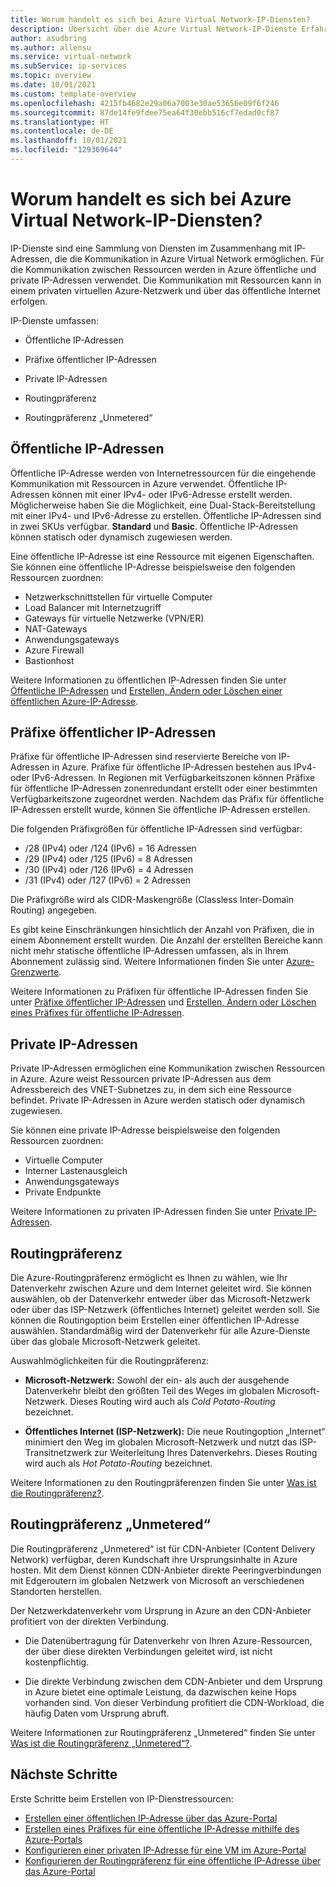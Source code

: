 ```yaml
---
title: Worum handelt es sich bei Azure Virtual Network-IP-Diensten?
description: Übersicht über die Azure Virtual Network-IP-Dienste Erfahren Sie, wie IP-Dienste funktionieren und wie Sie IP-Ressourcen in Azure verwenden.
author: asudbring
ms.author: allensu
ms.service: virtual-network
ms.subService: ip-services
ms.topic: overview
ms.date: 10/01/2021
ms.custom: template-overview
ms.openlocfilehash: 4215fb4682e29a06a7003e30ae53656e09f6f246
ms.sourcegitcommit: 87de14fe9fdee75ea64f30ebb516cf7edad0cf87
ms.translationtype: HT
ms.contentlocale: de-DE
ms.lasthandoff: 10/01/2021
ms.locfileid: "129369644"
---
```

# <a name="what-is-azure-virtual-network-ip-services"></a>Worum handelt es sich bei Azure Virtual Network-IP-Diensten?

IP-Dienste sind eine Sammlung von Diensten im Zusammenhang mit IP-Adressen, die die Kommunikation in Azure Virtual Network ermöglichen. Für die Kommunikation zwischen Ressourcen werden in Azure öffentliche und private IP-Adressen verwendet. Die Kommunikation mit Ressourcen kann in einem privaten virtuellen Azure-Netzwerk und über das öffentliche Internet erfolgen.

IP-Dienste umfassen:

* Öffentliche IP-Adressen

* Präfixe öffentlicher IP-Adressen

* Private IP-Adressen

* Routingpräferenz

* Routingpräferenz „Unmetered“

## <a name="public-ip-addresses"></a>Öffentliche IP-Adressen

Öffentliche IP-Adresse werden von Internetressourcen für die eingehende Kommunikation mit Ressourcen in Azure verwendet. Öffentliche IP-Adressen können mit einer IPv4- oder IPv6-Adresse erstellt werden. Möglicherweise haben Sie die Möglichkeit, eine Dual-Stack-Bereitstellung mit einer IPv4- und IPv6-Adresse zu erstellen. Öffentliche IP-Adressen sind in zwei SKUs verfügbar. **Standard** und **Basic**. Öffentliche IP-Adressen können statisch oder dynamisch zugewiesen werden.

Eine öffentliche IP-Adresse ist eine Ressource mit eigenen Eigenschaften. Sie können eine öffentliche IP-Adresse beispielsweise den folgenden Ressourcen zuordnen:

* Netzwerkschnittstellen für virtuelle Computer
* Load Balancer mit Internetzugriff
* Gateways für virtuelle Netzwerke (VPN/ER)
* NAT-Gateways
* Anwendungsgateways
* Azure Firewall
* Bastionhost

Weitere Informationen zu öffentlichen IP-Adressen finden Sie unter [Öffentliche IP-Adressen](../../virtual-network/public-ip-addresses.md) und [Erstellen, Ändern oder Löschen einer öffentlichen Azure-IP-Adresse](../../virtual-network/virtual-network-public-ip-address.md).

## <a name="public-ip-address-prefixes"></a>Präfixe öffentlicher IP-Adressen

Präfixe für öffentliche IP-Adressen sind reservierte Bereiche von IP-Adressen in Azure. Präfixe für öffentliche IP-Adressen bestehen aus IPv4- oder IPv6-Adressen.  In Regionen mit Verfügbarkeitszonen können Präfixe für öffentliche IP-Adressen zonenredundant erstellt oder einer bestimmten Verfügbarkeitszone zugeordnet werden. Nachdem das Präfix für öffentliche IP-Adressen erstellt wurde, können Sie öffentliche IP-Adressen erstellen.

Die folgenden Präfixgrößen für öffentliche IP-Adressen sind verfügbar:

-  /28 (IPv4) oder /124 (IPv6) = 16 Adressen
-  /29 (IPv4) oder /125 (IPv6) = 8 Adressen
-  /30 (IPv4) oder /126 (IPv6) = 4 Adressen
-  /31 (IPv4) oder /127 (IPv6) = 2 Adressen

Die Präfixgröße wird als CIDR-Maskengröße (Classless Inter-Domain Routing) angegeben.

Es gibt keine Einschränkungen hinsichtlich der Anzahl von Präfixen, die in einem Abonnement erstellt wurden. Die Anzahl der erstellten Bereiche kann nicht mehr statische öffentliche IP-Adressen umfassen, als in Ihrem Abonnement zulässig sind. Weitere Informationen finden Sie unter [Azure-Grenzwerte](../../azure-resource-manager/management/azure-subscription-service-limits.md?toc=%2fazure%2fvirtual-network%2ftoc.json#azure-resource-manager-virtual-networking-limits).

Weitere Informationen zu Präfixen für öffentliche IP-Adressen finden Sie unter [Präfixe öffentlicher IP-Adressen](../../virtual-network/public-ip-address-prefix.md) und [Erstellen, Ändern oder Löschen eines Präfixes für öffentliche IP-Adressen](../../virtual-network/manage-public-ip-address-prefix.md).

## <a name="private-ip-addresses"></a>Private IP-Adressen

Private IP-Adressen ermöglichen eine Kommunikation zwischen Ressourcen in Azure. Azure weist Ressourcen private IP-Adressen aus dem Adressbereich des VNET-Subnetzes zu, in dem sich eine Ressource befindet. Private IP-Adressen in Azure werden statisch oder dynamisch zugewiesen.

Sie können eine private IP-Adresse beispielsweise den folgenden Ressourcen zuordnen:

* Virtuelle Computer
* Interner Lastenausgleich
* Anwendungsgateways
* Private Endpunkte

Weitere Informationen zu privaten IP-Adressen finden Sie unter [Private IP-Adressen](../../virtual-network/private-ip-addresses.md).

## <a name="routing-preference"></a>Routingpräferenz

Die Azure-Routingpräferenz ermöglicht es Ihnen zu wählen, wie Ihr Datenverkehr zwischen Azure und dem Internet geleitet wird. Sie können auswählen, ob der Datenverkehr entweder über das Microsoft-Netzwerk oder über das ISP-Netzwerk (öffentliches Internet) geleitet werden soll. Sie können die Routingoption beim Erstellen einer öffentlichen IP-Adresse auswählen. Standardmäßig wird der Datenverkehr für alle Azure-Dienste über das globale Microsoft-Netzwerk geleitet. 

Auswahlmöglichkeiten für die Routingpräferenz:

* **Microsoft-Netzwerk:** Sowohl der ein- als auch der ausgehende Datenverkehr bleibt den größten Teil des Weges im globalen Microsoft-Netzwerk. Dieses Routing wird auch als *Cold Potato-Routing* bezeichnet.

* **Öffentliches Internet (ISP-Netzwerk):** Die neue Routingoption „Internet“ minimiert den Weg im globalen Microsoft-Netzwerk und nutzt das ISP-Transitnetzwerk zur Weiterleitung Ihres Datenverkehrs. Dieses Routing wird auch als *Hot Potato-Routing* bezeichnet.

Weitere Informationen zu den Routingpräferenzen finden Sie unter [Was ist die Routingpräferenz?](../../virtual-network/routing-preference-overview.md).

## <a name="routing-preference-unmetered"></a>Routingpräferenz „Unmetered“

Die Routingpräferenz „Unmetered“ ist für CDN-Anbieter (Content Delivery Network) verfügbar, deren Kundschaft ihre Ursprungsinhalte in Azure hosten. Mit dem Dienst können CDN-Anbieter direkte Peeringverbindungen mit Edgeroutern im globalen Netzwerk von Microsoft an verschiedenen Standorten herstellen.

Der Netzwerkdatenverkehr vom Ursprung in Azure an den CDN-Anbieter profitiert von der direkten Verbindung.

* Die Datenübertragung für Datenverkehr von Ihren Azure-Ressourcen, der über diese direkten Verbindungen geleitet wird, ist nicht kostenpflichtig.

* Die direkte Verbindung zwischen dem CDN-Anbieter und dem Ursprung in Azure bietet eine optimale Leistung, da dazwischen keine Hops vorhanden sind. Von dieser Verbindung profitiert die CDN-Workload, die häufig Daten vom Ursprung abruft.

Weitere Informationen zur Routingpräferenz „Unmetered“ finden Sie unter [Was ist die Routingpräferenz „Unmetered“?](../../virtual-network/routing-preference-unmetered.md).

## <a name="next-steps"></a>Nächste Schritte

Erste Schritte beim Erstellen von IP-Dienstressourcen:

- [Erstellen einer öffentlichen IP-Adresse über das Azure-Portal](../../virtual-network/create-public-ip-portal.md)
- [Erstellen eines Präfixes für eine öffentliche IP-Adresse mithilfe des Azure-Portals](../../virtual-network/create-public-ip-prefix-portal.md)
- [Konfigurieren einer privaten IP-Adresse für eine VM im Azure-Portal](../../virtual-network/virtual-networks-static-private-ip-arm-pportal.md)
- [Konfigurieren der Routingpräferenz für eine öffentliche IP-Adresse über das Azure-Portal](../../virtual-network/routing-preference-portal.md)
